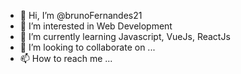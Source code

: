 - 👋 Hi, I’m @brunoFernandes21
- 👀 I’m interested in Web Development
- 🌱 I’m currently learning Javascript, VueJs, ReactJs
- 💞️ I’m looking to collaborate on ...
- 📫 How to reach me ...

<!---
brunoFernandes21/brunoFernandes21 is a ✨ special ✨ repository because its `README.md` (this file) appears on your GitHub profile.
You can click the Preview link to take a look at your changes.
--->
